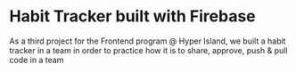 ﻿# Habit Tracker built with Firebase
 
 As a third project for the Frontend program @ Hyper Island, we built a habit tracker in a team in order to practice how it is to share, approve, push & pull code in a team
